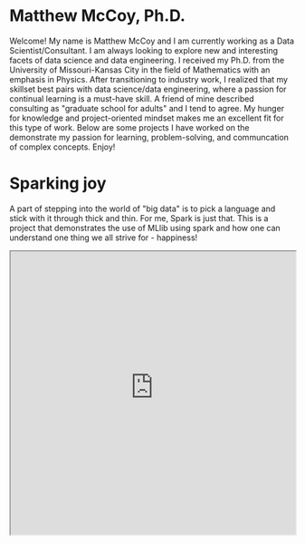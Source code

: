 # Matthew McCoy, Ph.D.

Welcome! My name is Matthew McCoy and I am currently working as a Data Scientist/Consultant. I am always looking to explore new and interesting facets of data science and data engineering. I received my Ph.D. from the University of Missouri-Kansas City in the field of Mathematics with an emphasis in Physics. After transitioning to industry work, I realized that my skillset best pairs with data science/data engineering, where a passion for continual learning is a must-have skill. A friend of mine described consulting as "graduate school for adults" and I tend to agree. My hunger for knowledge and project-oriented mindset makes me an excellent fit for this type of work. Below are some projects I have worked on the demonstrate my passion for learning, problem-solving, and communcation of complex concepts. Enjoy!

# Sparking joy

A part of stepping into the world of "big data" is to pick a language and stick with it through thick and thin. For me, Spark is just that. This is a project that demonstrates the use of MLlib using spark and how one can understand one thing we all strive for - happiness!
<iframe src="https://raw.githubusercontent.com/mmm344/mmm344.github.io/main/map.html" width="100%" height="500px"></iframe>



